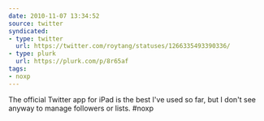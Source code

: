 ```yaml
---
date: 2010-11-07 13:34:52
source: twitter
syndicated:
- type: twitter
  url: https://twitter.com/roytang/statuses/1266335493390336/
- type: plurk
  url: https://plurk.com/p/8r65af
tags:
- noxp
---
```


The official Twitter app for iPad is the best I've used so far, but I don't see anyway to manage followers or lists. #noxp